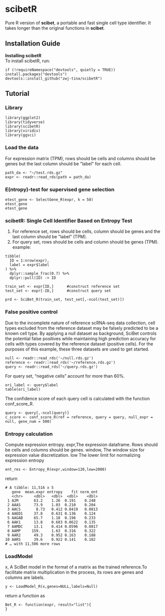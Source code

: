 # scibetR
Pure R version of **scibet**, a portable and fast single cell type identifier.
It takes longer than the original functions in **scibet**.
## Installation Guide

**Installing scibetR**  
To install scibetR, run:
```
if (!requireNamespace("devtools", quietly = TRUE)) install.packages("devtools")
devtools::install_github("zwj-tina/scibetR")
```

## Tutorial
### Library
```
library(ggplot2)
library(tidyverse)
library(scibetR)
library(viridis)
library(ggsci)
```
### Load the data
For expression matrix (TPM), rows should be cells and columns should be genes but the last column should be "label" for each cell.
```
path_da <- "~/test.rds.gz"
expr <- readr::read_rds(path = path_da) 
```
### E(ntropy)-test for supervised gene selection
```
etest_gene <- SelectGene_R(expr, k = 50)
etest_gene
etest_gene
```
### scibetR: Single Cell Identifier Based on Entropy Test
1. For reference set, rows should be cells, column should be genes and the last column should be "label" (TPM).
2. For query set, rows should be cells and column should be genes (TPM).
example:
```
tibble(
  ID = 1:nrow(expr),
  label = expr$label
) %>%
  dplyr::sample_frac(0.7) %>%
  dplyr::pull(ID) -> ID

train_set <- expr[ID,]      #construct reference set
test_set <- expr[-ID,]      #construct query set

prd <- SciBet_R(train_set, test_set[,-ncol(test_set)])
```

### False positive control
Due to the incomplete nature of reference scRNA-seq data collection, cell types excluded from the reference dataset may be falsely predicted to be a known cell type. By applying a null dataset as background, SciBet controls the potential false positives while maintaining high prediction accuracy for cells with types covered by the reference dataset (positive cells).
For the purposes of this example, these three datasets are used to get started.
```
null <- readr::read_rds('~/null.rds.gz')
reference <- readr::read_rds('~/reference.rds.gz')
query <- readr::read_rds('~/query.rds.gz')
```

For query set, “negative cells” account for more than 60%.
```
ori_label <- query$label
table(ori_label)
```

The confidence score of each query cell is calculated with the function conf_score_R.
```
query <- query[,-ncol(query)]
c_score <- conf_score_R(ref = reference, query = query, null_expr = null, gene_num = 500)
```

### Entropy calculation
 Compute expression entropy.
 expr,The expression dataframe. Rows should be cells and columns should be genes.
 window, The window size for expression value discretization.
 low The lower limit for normalizing expression entropy
```
ent_res <- Entropy_R(expr,window=120,low=2000)
```
return
```
# A tibble: 11,516 x 5
   gene  mean.expr entropy    fit norm_ent
   <chr>     <dbl>   <dbl>  <dbl>    <dbl>
 1 A2M       63.2    1.26  0.191    0.248 
 2 AAAS      73.9    1.03  0.210    0.204 
 3 AACS       8.73   0.412 0.0419   0.0813
 4 AAED1     37.8    0.631 0.136    0.124 
 5 AAGAB     65.7    1.18  0.196    0.233 
 6 AAK1      13.8    0.683 0.0622   0.135 
 7 AAMDC     13.1    0.414 0.0596   0.0817
 8 AAMP     159.     1.63  0.316    0.322 
 9 AAR2      49.3    0.952 0.163    0.188 
10 AARS      39.6    0.922 0.141    0.182 
# … with 11,506 more rows
```

### LoadModel
x, A SciBet model in the format of a matrix as the trained reference.To facilitate matrix multiplication in the process, its rows are genes and columns are labels.
```
y <- LoadModel_R(x,genes=NULL,labels=Null)
```
return a function as
```
Bet_R <- function(expr, result="list"){
}
```
